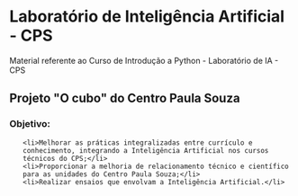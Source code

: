 # Laboratório de Inteligência Artificial - CPS
Material referente ao Curso de Introdução a Python - Laboratório de IA - CPS
<h2> Projeto "O cubo" do Centro Paula Souza</h2>
<h3>Objetivo:</h3>

  <ul>

    <li>Melhorar as práticas integralizadas entre currículo e conhecimento, integrando a Inteligência Artificial nos cursos técnicos do CPS;</li>
    <li>Proporcionar a melhoria de relacionamento técnico e científico para as unidades do Centro Paula Souza;</li>
    <li>Realizar ensaios que envolvam a Inteligência Artificial.</li>
  
  </ul>



